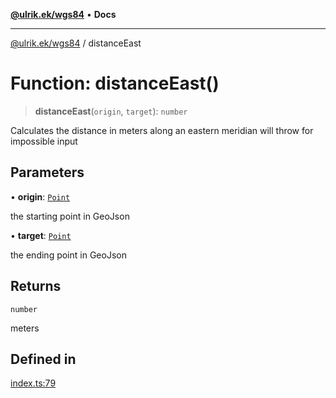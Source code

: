 [**@ulrik.ek/wgs84**](../README.md) • **Docs**

***

[@ulrik.ek/wgs84](../globals.md) / distanceEast

# Function: distanceEast()

> **distanceEast**(`origin`, `target`): `number`

Calculates the distance in meters along an eastern meridian
will throw for impossible input

## Parameters

• **origin**: [`Point`](../interfaces/Point.md)

the starting point in GeoJson

• **target**: [`Point`](../interfaces/Point.md)

the ending point in GeoJson

## Returns

`number`

meters

## Defined in

[index.ts:79](https://github.com/UEk/wgs84/blob/115767c3576319ff56122f2199f41fb59f155d24/src/index.ts#L79)
